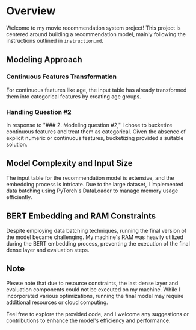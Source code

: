 # Overview

Welcome to my movie recommendation system project! This project is centered around building a recommendation model, mainly following the instructions outlined in `instruction.md`.

## Modeling Approach

### Continuous Features Transformation
For continuous features like age, the input table has already transformed them into categorical features by creating age groups. 

### Handling Question #2
In response to "### 2. Modeling question #2," I chose to bucketize continuous features and treat them as categorical. Given the absence of explicit numeric or continuous features, bucketizing provided a suitable solution.

## Model Complexity and Input Size

The input table for the recommendation model is extensive, and the embedding process is intricate. Due to the large dataset, I implemented data batching using PyTorch's DataLoader to manage memory usage efficiently.

## BERT Embedding and RAM Constraints

Despite employing data batching techniques, running the final version of the model became challenging. My machine's RAM was heavily utilized during the BERT embedding process, preventing the execution of the final dense layer and evaluation steps.

## Note

Please note that due to resource constraints, the last dense layer and evaluation components could not be executed on my machine. While I incorporated various optimizations, running the final model may require additional resources or cloud computing.

Feel free to explore the provided code, and I welcome any suggestions or contributions to enhance the model's efficiency and performance.